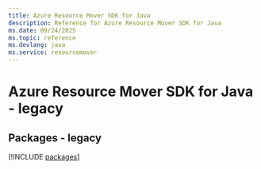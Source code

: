 ```yaml
---
title: Azure Resource Mover SDK for Java
description: Reference for Azure Resource Mover SDK for Java
ms.date: 09/24/2025
ms.topic: reference
ms.devlang: java
ms.service: resourcemover
---
```

# Azure Resource Mover SDK for Java - legacy
## Packages - legacy
[!INCLUDE [packages](resource-mover-index.md)]